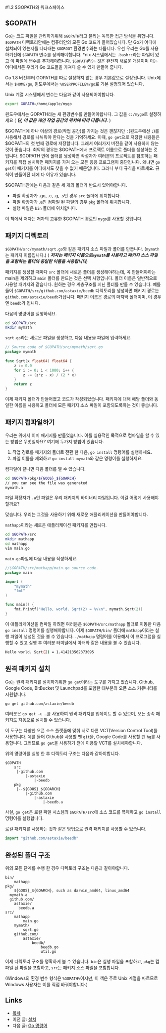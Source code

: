 #1.2 $GOPATH와 워크스페이스

## $GOPATH

Go는 코드 파일을 관리하기위해 `$GOPATH`라고 불리는 독특한 접근 방식을 취합니다. `$GOPATH` 디렉토리안에는 컴퓨터안의 모든 Go 코드가 들어있습니다. 단 Go가 어디에 설치되어 있는지를 나타내는 `$GOROOT` 환경변수와는 다릅니다. 우선 우리는 Go를 사용하기전에 `$GOPATH` 변수를 정의해야합니다. *nix 시스템에서는 `.bashrc`라는 파일이 있고 이 파일에 변수를 추가해야합니다. `$GOPATH`라는 것은 완전히 새로운 개념이며 이는 어디에서든 우리가 Go 코드들을 가져다 쓸 수 있게 만들어 줍니다.

Go 1.8 버전부터 GOPATH를 따로 설정하지 않는 경우 기본값으로 설정됩니다. Unix에서는 `$HOME/go`, 윈도우에서는 `%USERPROFILE%/go`로 기본 설정되어 있습니다.

Unix 계열 시스템에서 변수는 다음과 같이 사용되어야합니다.

```sh
export GOPATH=/home/apple/mygo
```
	
윈도우에서는 GOPATH라는 새 환경변수를 만들어야합니다. 그 값을 `c:/mygo`로 설정하세요 ( ***단, 이 값은 개인 작업 공간의 위치에 따라 다릅니다.*** )

$GOPATH에 하나 이상의 경로(작업 공간)를 가지는 것은 괜찮지만 `:`(윈도우에선 `;`)를 사용해서 경로를 나눠줘야 한다는 것을 기억하세요. 이때, `go get`으로 저장한 내용들은 $GOPATH의 첫 번째 경로에 저장합니다. 그래서 여러가지 버전을 같이 사용하지 않는 것이 좋습니다. 최악의 경우는 $GOPATH에서 프로젝트 이름으로 폴더를 생성하는 것입니다. $GOPATH 안에 폴더를 생성하면 작성자가 여러분의 프로젝트를 참조하는 패키지를 직접 설치하면 패키지를 가져 오는 모든 응용 프로그램이 중단됩니다. 왜냐면 `go get`이 패키지를 어디에서도 찾을 수 없기 때문입니다. 그러니 부디 규칙을 따르세요. 규칙이 만들어진 데에 다 이유가 있습니다.

$GOPATH안에는 다음과 같은 세 개의 폴더가 반드시 있어야합니다.

- 파일 확장자가 .go, .c, .g, .s인 경우 `src` 폴더에 위치합니다.
- 파일 확장자가 .a인 컴파일 된 파일의 경우 `pkg` 폴더에 위치합니다.
- 실행 파일은 `bin` 폴더에 위치합니다.

이 책에서 저자는 저자의 고유한 $GOPATH 경로인 `mygo`를 사용할 것입니다.

## 패키지 디렉토리

`$GOPATH/src/mymath/sqrt.go`와 같은 패키지 소스 파일과 폴더를 만듭니다. (`mymath`는 패키지 이름입니다.) ( ***저자는 패키지 이름으로`mymath`를 사용하고 패키지 소스 파일을 포함하는 폴더와 동일한 이름을 사용합니다***)

패키지를 생성할 때마다 `src` 폴더에 새로운 폴더를 생성해야하는데, 꼭 만들어야하는 main을 제외하고 `main` 폴더를 만드는 것은 선택 사항입니다. 폴더 이름은 일반적으로 사용할 패키지와 같습니다. 원하는 경우 계층구조를 지닌 폴더를 만들 수 있습니다. 예를 들어 `$GOPATH/src/github.com/astaxie/beedb` 디렉토리를 생성하면 패키지 경로는 `github.com/astaxie/beedb`가됩니다. 패키지 이름은 경로의 마지막 폴더이며, 이 경우엔 `beedb`가 됩니다.

다음의 명령어를 실행하세요.

```sh
cd $GOPATH/src
mkdir mymath
```

`sqrt.go`라는 새로운 파일을 생성하고, 다음 내용을 파일에 입력하세요.

```go
// Source code of $GOPATH/src/mymath/sqrt.go
package mymath
	
func Sqrt(x float64) float64 {
	z := 0.0
	for i := 0; i < 1000; i++ {
		z -= (z*z - x) / (2 * x)
    }
    return z
}
```

이제 패키지 폴더가 만들어졌고 코드가 작성되었습니다. 패키지에 대해 해당 폴더와 동일한 이름을 사용하고 폴더에 모든 패키지 소스 파일이 포함되도록하는 것이 좋습니다.

## 패키지 컴파일하기

우리는 위에서 이미 패키지를 만들었습니다. 이를 실용적인 목적으로 컴파일을 할 수 있는 방법은 무엇일까요? 여기에 두가지 방법이 있습니다.

1. 작업 경로를 패키지의 폴더로 전환 한 다음, `go install` 명령어를 실행하세요.
2. 파일 이름을 제외하고 `go install mymath`와 같은 명령어를 실행하세요.  

컴파일이 끝나면 다음 폴더를 열 수 있습니다.

```sh
cd $GOPATH/pkg/${GOOS}_${GOARCH}
// you can see the file was generated
mymath.a
```
	
파일 확장자가 `.a`인 파일은 우리 패키지의 바이너리 파일입니다. 이걸 어떻게 사용해야 할까요?

맞습니다. 우리는 그것을 사용하기 위해 새로운 애플리케이션을 만들어야합니다.

`mathapp`이라는 새로운 애플리케이션 패키지를 만듭니다.

```sh
cd $GOPATH/src
mkdir mathapp
cd mathapp
vim main.go
```
	
`main.go`파일에 다음 내용을 작성하세요.

```go
//$GOPATH/src/mathapp/main.go source code.
package main

import (
    "mymath"
    "fmt"
)

func main() {
    fmt.Printf("Hello, world. Sqrt(2) = %v\n", mymath.Sqrt(2))
}
```
	
이 애플리케이션을 컴파일 하려면 여러분은 `$GOPATH/src/mathapp` 폴더로 이동한 다음 `go install` 명령어를 실행해야합니다. 이제 `$GOPATH/bin/` 폴더에 `mathapp`이라는 실행 파일이 생성된 것을 볼 수 있습니다. `./mathapp` 명령어를 이용해서 이 프로그램을 실행할 수 있고 실행 후 여러분 터미널에서 아래와 같은 내용을 볼 수 있습니다.

```sh
Hello world. Sqrt(2) = 1.414213562373095
```
	
## 원격 패키지 설치

Go는 원격 패키지를 설치하기위한 `go get`이라는 도구를 가지고 있습니다. Github, Google Code, BitBucket 및 Launchpad를 포함한 대부분의 오픈 소스 커뮤니티를 지원합니다.

```sh
go get github.com/astaxie/beedb
```
	
여러분은 `go get -u …`를 사용하여 원격 패키지를 업데이트 할 수 있으며, 모든 종속 패키지도 자동으로 설치할 수 있습니다.

이 도구는 다양한 오픈 소스 플랫폼에 맞춰 서로 다른 VCT(Version Control Tool)를 사용합니다. 예를 들어 Github을 사용할 땐 `git`을, Google Code를 사용할 땐 `hg`를 사용합니다. 그러므로 `go get`을 사용하기 전에 이용할 VCT를 설치해야합니다.

위의 명령어를 실행 한 후 디렉토리 구조는 다음과 같아야합니다.

	$GOPATH
		src
		 |-github.com
		 	 |-astaxie
		 	 	 |-beedb
		pkg
		 |--${GOOS}_${GOARCH}
		 	 |-github.com
		 	 	 |-astaxie
		 	 	 	 |-beedb.a
		 	 	 	 
사실, `go get`은 로컬 파일 시스템의 `$GOPATH/src`에 소스 코드를 복제하고 `go install` 명령어를 실행합니다.

로컬 패키지를 사용하는 것과 같은 방법으로 원격 패키지를 사용할 수 있습니다.

```go
import "github.com/astaxie/beedb"
```
	
## 완성된 폴더 구조

위의 모든 단계를 수행 한 경우 디렉토리 구조는 다음과 같아야합니다.

	bin/
		mathapp
	pkg/
		${GOOS}_${GOARCH}, such as darwin_amd64, linux_amd64
      mymath.a
      github.com/
        astaxie/
          beedb.a
	src/
		mathapp
			main.go
		mymath/
			sqrt.go
		github.com/
			astaxie/
				beedb/
					beedb.go
					util.go
					
이제 디렉토리 구조를 명확하게 볼 수 있습니다. `bin`은 실행 파일을 포함하고, `pkg`는 컴파일 된 파일을 포함하고, `src`는 패키지 소스 파일을 포함합니다.

(Windows의 환경 변수 형식은 `%GOPATH%`이지만, 이 책은 주로 Unix 계열을 따르므로 Windows 사용자는 이를 직접 바꿔야합니다.)

## Links

- [목차](preface.md)
- 이전 글: [설치](01.1.md)
- 다음 글: [Go 명령어](01.3.md)
